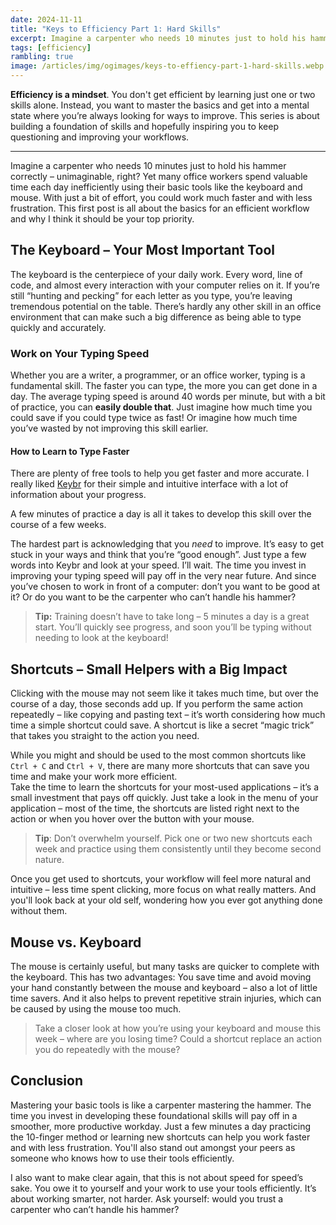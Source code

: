 ```yaml
---
date: 2024-11-11
title: "Keys to Efficiency Part 1: Hard Skills"
excerpt: Imagine a carpenter who needs 10 minutes just to hold his hammer correctly – unimaginable, right?
tags: [efficiency]
rambling: true
image: /articles/img/ogimages/keys-to-effiency-part-1-hard-skills.webp
---
```


**Efficiency is a mindset**. You don't get efficient by learning just one or two skills alone. Instead, you want to master the basics and get into a mental state where you’re always looking for ways to improve. This series is about building a foundation of skills and hopefully inspiring you to keep questioning and improving your workflows.

---

Imagine a carpenter who needs 10 minutes just to hold his hammer correctly – unimaginable, right? Yet many office workers spend valuable time each day inefficiently using their basic tools like the keyboard and mouse. With just a bit of effort, you could work much faster and with less frustration. This first post is all about the basics for an efficient workflow and why I think it should be your top priority.

## The Keyboard – Your Most Important Tool

The keyboard is the centerpiece of your daily work. Every word, line of code, and almost every interaction with your computer relies on it. If you’re still “hunting and pecking” for each letter as you type, you’re leaving tremendous potential on the table. There’s hardly any other skill in an office environment that can make such a big difference as being able to type quickly and accurately.

### Work on Your Typing Speed

Whether you are a writer, a programmer, or an office worker, typing is a fundamental skill. The faster you can type, the more you can get done in a day. The average typing speed is around 40 words per minute, but with a bit of practice, you can **easily double that**. Just imagine how much time you could save if you could type twice as fast! Or imagine how much time you’ve wasted by not improving this skill earlier.

#### How to Learn to Type Faster

There are plenty of free tools to help you get faster and more accurate. I really liked [Keybr](https://www.keybr.com) for their simple and intuitive interface with a lot of information about your progress.

A few minutes of practice a day is all it takes to develop this skill over the course of a few weeks.

The hardest part is acknowledging that you _need_ to improve. It’s easy to get stuck in your ways and think that you’re “good enough”. Just type a few words into Keybr and look at your speed. I’ll wait. The time you invest in improving your typing speed will pay off in the very near future. And since you’ve chosen to work in front of a computer: don’t you want to be good at it? Or do you want to be the carpenter who can’t handle his hammer?

> **Tip:** Training doesn’t have to take long – 5 minutes a day is a great start. You’ll quickly see progress, and soon you’ll be typing without needing to look at the keyboard!

## Shortcuts – Small Helpers with a Big Impact

Clicking with the mouse may not seem like it takes much time, but over the course of a day, those seconds add up. If you perform the same action repeatedly – like copying and pasting text – it’s worth considering how much time a simple shortcut could save. A shortcut is like a secret “magic trick” that takes you straight to the action you need.

While you might and should be used to the most common shortcuts like `Ctrl + C` and `Ctrl + V`, there are many more shortcuts that can save you time and make your work more efficient.  
Take the time to learn the shortcuts for your most-used applications – it’s a small investment that pays off quickly. Just take a look in the menu of your application – most of the time, the shortcuts are listed right next to the action or when you hover over the button with your mouse.

> **Tip**: Don’t overwhelm yourself. Pick one or two new shortcuts each week and practice using them consistently until they become second nature.

Once you get used to shortcuts, your workflow will feel more natural and intuitive – less time spent clicking, more focus on what really matters. And you'll look back at your old self, wondering how you ever got anything done without them.

## Mouse vs. Keyboard

The mouse is certainly useful, but many tasks are quicker to complete with the keyboard. This has two advantages: You save time and avoid moving your hand constantly between the mouse and keyboard – also a lot of little time savers. And it also helps to prevent repetitive strain injuries, which can be caused by using the mouse too much.

> Take a closer look at how you’re using your keyboard and mouse this week – where are you losing time? Could a shortcut replace an action you do repeatedly with the mouse?

## Conclusion

Mastering your basic tools is like a carpenter mastering the hammer. The time you invest in developing these foundational skills will pay off in a smoother, more productive workday. Just a few minutes a day practicing the 10-finger method or learning new shortcuts can help you work faster and with less frustration. You'll also stand out amongst your peers as someone who knows how to use their tools efficiently.

I also want to make clear again, that this is not about speed for speed’s sake. You owe it to yourself and your work to use your tools efficiently. It’s about working smarter, not harder. Ask yourself: would you trust a carpenter who can’t handle his hammer?
